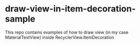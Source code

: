 # draw-view-in-item-decoration-sample
This repo contains examples of how to draw view (in my case MaterialTextView) inside RecyclerView.ItemDecoration
